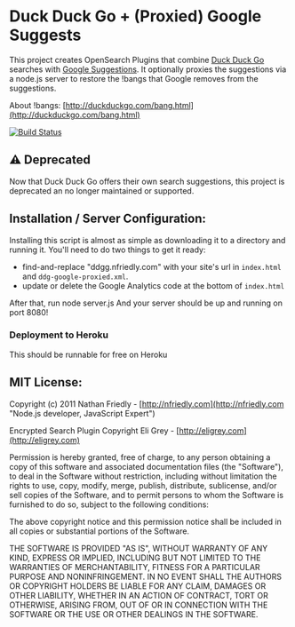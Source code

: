 # Duck Duck Go + (Proxied) Google Suggests

This project creates OpenSearch Plugins that combine [Duck Duck Go](http://duckduckgo.com/) searches with [Google Suggestions](http://www.google.com/support/websearch/bin/answer.py?hl=en&answer=106230). It optionally proxies the suggestions via a node.js server to restore the !bangs that Google removes from the suggestions.

About !bangs: [http://duckduckgo.com/bang.html](http://duckduckgo.com/bang.html)

[![Build Status](https://travis-ci.org/nfriedly/DuckDuckGo-GoogleSuggest.png?branch=master)](https://travis-ci.org/nfriedly/node-bang-suggest)


## ⚠️ Deprecated

Now that Duck Duck Go offers their own search suggestions, this project is deprecated an no longer maintained or supported.


## Installation / Server Configuration:

Installing this script is almost as simple as downloading it to a directory and running it. You'll need to do two things to get it ready:

* find-and-replace "ddgg.nfriedly.com" with your site's url in `index.html` and `ddg-google-proxied.xml`.
* update or delete the Google Analytics code at the bottom of `index.html`

After that, run 
    node server.js
And your server should be up and running on port 8080!

### Deployment to Heroku

This should be runnable for free on Heroku



## MIT License:

Copyright (c) 2011 Nathan Friedly - [http://nfriedly.com](http://nfriedly.com "Node.js developer, JavaScript Expert")

Encrypted Search Plugin Copyright Eli Grey - [http://eligrey.com](http://eligrey.com)

Permission is hereby granted, free of charge, to any person obtaining a copy
of this software and associated documentation files (the "Software"), to deal
in the Software without restriction, including without limitation the rights
to use, copy, modify, merge, publish, distribute, sublicense, and/or sell
copies of the Software, and to permit persons to whom the Software is
furnished to do so, subject to the following conditions:

The above copyright notice and this permission notice shall be included in
all copies or substantial portions of the Software.

THE SOFTWARE IS PROVIDED "AS IS", WITHOUT WARRANTY OF ANY KIND, EXPRESS OR
IMPLIED, INCLUDING BUT NOT LIMITED TO THE WARRANTIES OF MERCHANTABILITY,
FITNESS FOR A PARTICULAR PURPOSE AND NONINFRINGEMENT. IN NO EVENT SHALL THE
AUTHORS OR COPYRIGHT HOLDERS BE LIABLE FOR ANY CLAIM, DAMAGES OR OTHER
LIABILITY, WHETHER IN AN ACTION OF CONTRACT, TORT OR OTHERWISE, ARISING FROM,
OUT OF OR IN CONNECTION WITH THE SOFTWARE OR THE USE OR OTHER DEALINGS IN
THE SOFTWARE.
